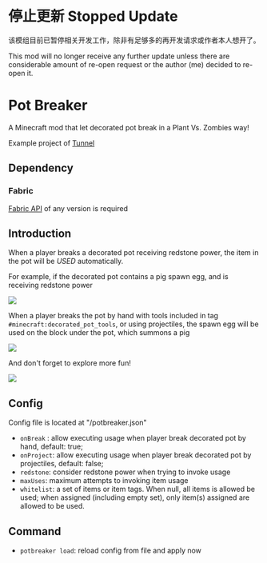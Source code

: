 # 停止更新 Stopped Update

该模组目前已暂停相关开发工作，除非有足够多的再开发请求或作者本人想开了。

This mod will no longer receive any further update unless there are considerable amount of re-open request or the author (me) decided to re-open it.

# Pot Breaker

A Minecraft mod that let decorated pot break in a Plant Vs. Zombies way!

Example project of [Tunnel](https://github.com/Nova-Committee/tunnel)

## Dependency

### Fabric

[Fabric API](https://modrinth.com/mod/fabric-api) of any version is required

## Introduction

When a player breaks a decorated pot receiving redstone power, the item in the pot will be *USED* automatically.

For example, if the decorated pot contains a pig spawn egg, and is receiving redstone power

![](https://cdn.modrinth.com/data/g66sVyxT/images/05fb9cc718197a540c428a0238b3cfaee2a1348d.gif)

When a player breaks the pot by hand with tools included in tag `#minecraft:decorated_pot_tools`, or using projectiles, the spawn egg will be used on the block under the pot, which summons a pig

![](https://cdn.modrinth.com/data/g66sVyxT/images/1e32ed2b0a323f4b60a54304b8ecdce3cfc5c4fb.gif)

And don't forget to explore more fun!

![](https://cdn.modrinth.com/data/g66sVyxT/images/76b265e824ea48a5c7c4cfbc1a9b022dad72cc4b.gif)

## Config

Config file is located at "<ConfigDir>/potbreaker.json"

- `onBreak` : allow executing usage when player break decorated pot by hand, default: true;
- `onProject`: allow executing usage when player break decorated pot by projectiles, default: false;
- `redstone`: consider redstone power when trying to invoke usage
- `maxUses`: maximum attempts to invoking item usage
- `whitelist`: a set of items or item tags. When null, all items is allowed be used; when assigned (including empty set), only item(s) assigned are allowed to be used.

## Command

- `potbreaker load`: reload config from file and apply now
